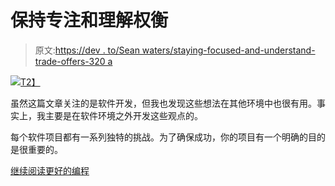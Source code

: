 # 保持专注和理解权衡

> 原文:[https://dev . to/Sean waters/staying-focused-and-understand-trade-offers-320 a](https://dev.to/seanwatters/staying-focused-and-understanding-trade-offs-320a)

[![](../Images/9312dcbf9ed7a88730ef7caafba7a432.png)T2】](https://medium.com/better-programming/staying-focused-and-understanding-trade-offs-4ec9d9be315d?source=rss-271bd352303c------2)

虽然这篇文章关注的是软件开发，但我也发现这些想法在其他环境中也很有用。事实上，我主要是在软件环境之外开发这些观点的。

每个软件项目都有一系列独特的挑战。为了确保成功，你的项目有一个明确的目的是很重要的。

[继续阅读更好的编程](https://medium.com/better-programming/staying-focused-and-understanding-trade-offs-4ec9d9be315d?source=friends_link&sk=86f387aef477318f5cffae40e318c667)